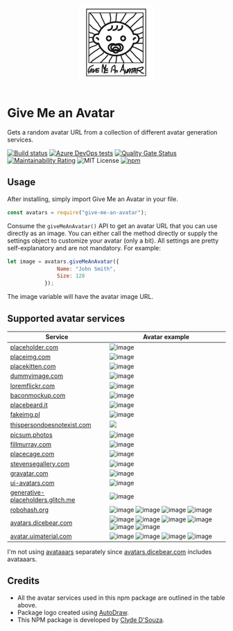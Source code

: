 <div align="center">
	<br>
	<img width="172" src="icon.jpg" alt="Give me an avatar npm package icon">
	<br>
	<br>
</div>

# Give Me an Avatar
Gets a random avatar URL from a collection of different avatar generation services.   

[![Build status](https://clydedsouza.visualstudio.com/Give%20Me%20an%20Avatar%20npm/_apis/build/status/Give%20Me%20an%20Avatar%20Main)](https://clydedsouza.visualstudio.com/Give%20Me%20an%20Avatar%20npm/_build/latest?definitionId=32)
[![Azure DevOps tests](https://img.shields.io/azure-devops/tests/clydedsouza/Give%20Me%20an%20Avatar%20npm/32?logo=azuredevops)](https://clydedsouza.visualstudio.com/Give%20Me%20an%20Avatar%20npm/_build?definitionId=32) 
[![Quality Gate Status](https://sonarcloud.io/api/project_badges/measure?project=ClydeDz_give-me-an-avatar-npm&metric=alert_status)](https://sonarcloud.io/dashboard?id=ClydeDz_give-me-an-avatar-npm) 
[![Maintainability Rating](https://sonarcloud.io/api/project_badges/measure?project=ClydeDz_give-me-an-avatar-npm&metric=sqale_rating)](https://sonarcloud.io/dashboard?id=ClydeDz_give-me-an-avatar-npm) 
![MIT License](https://img.shields.io/static/v1.svg?label=📜%20License&message=MIT&color=informational) 
[![npm](https://img.shields.io/npm/v/give-me-an-avatar?color=brightgreen&logo=npm)](https://bit.ly/give-me-an-avatar)     
    
## Usage
After installing, simply import Give Me an Avatar in your file.
```javascript
const avatars = require("give-me-an-avatar");
```
Consume the `giveMeAnAvatar()` API to get an avatar URL that you can use directly as an image. You can either call the method directly or supply the settings object to customize your avatar (only a bit). All settings are pretty self-explanatory and are not mandatory. For example:
```javascript
let image = avatars.giveMeAnAvatar({
                Name: "John Smith",
                Size: 128
            }); 
```
The image variable will have the avatar image URL.    
     

## Supported avatar services

| Service                                    | Avatar example                                       |
|--------------------------------------------|------------------------------------------------------|
| [placeholder.com](https://placeholder.com) | ![image](https://via.placeholder.com/128?Text=J%20S) |
| [placeimg.com](https://placeimg.com)       | ![image](https://placeimg.com/128/128/people)        |
| [placekitten.com](https://placekitten.com) | ![image](https://placekitten.com/g/128/128)          |
| [dummyimage.com](https://dummyimage.com/)  | ![image](https://dummyimage.com/128x128&text=J%20S)  |
| [loremflickr.com](https://loremflickr.com) | ![image](https://loremflickr.com/128/128/human)      |
| [baconmockup.com](https://baconmockup.com) | ![image](https://baconmockup.com/128/128/)           |
| [placebeard.it](https://placebeard.it)     | ![image](https://placebeard.it/128)                  |
| [fakeimg.pl](https://fakeimg.pl)           | ![image](https://fakeimg.pl/128x128/?text=John%20Smith&font=bebas)   |
| [thispersondoesnotexist.com](https://thispersondoesnotexist.com/) | <img src="https://thispersondoesnotexist.com/image" width="128"/> |
| [picsum.photos](https://picsum.photos/)     | ![image](https://picsum.photos/128)                  |
| [fillmurray.com](https://www.fillmurray.com)     | ![image](https://www.fillmurray.com/128/128)    |
| [placecage.com](https://www.placecage.com)       | ![image](https://www.placecage.com/128/128)     |
| [stevensegallery.com](https://www.stevensegallery.com)       | ![image](https://www.stevensegallery.com/128/128)  |
| [gravatar.com](https://www.gravatar.com)    | ![image](https://www.gravatar.com/avatar/default?s=128)     |
| [ui-avatars.com](https://www.ui-avatars.com)    | ![image](https://ui-avatars.com/api/?background=random&size=128&name=J%20S)     |
| [generative-placeholders.glitch.me](https://generative-placeholders.glitch.me)       | ![image](https://generative-placeholders.glitch.me/image?width=128&height=128)     |
| [robohash.org](https://robohash.org)       | ![image](https://robohash.org/John%20Smith?size=128x128&set=set1) ![image](https://robohash.org/John%20Smith?size=128x128&set=set2) ![image](https://robohash.org/John%20Smith?size=128x128&set=set3) ![image](https://robohash.org/John%20Smith?size=128x128&set=set4)     |
| [avatars.dicebear.com](https://avatars.dicebear.com)     | ![image](https://avatars.dicebear.com/4.5/api/gridy/John%20Smith.svg?w=128&h=128) ![image](https://avatars.dicebear.com/4.5/api/human/John%20Smith.svg?w=128&h=128) ![image](https://avatars.dicebear.com/4.5/api/identicon/John%20Smith.svg?w=128&h=128) ![image](https://avatars.dicebear.com/4.5/api/jdenticon/John%20Smith.svg?w=128&h=128) ![image](https://avatars.dicebear.com/4.5/api/avataaars/John%20Smith.svg?w=128&h=128)  ![image](https://avatars.dicebear.com/4.5/api/bottts/John%20Smith.svg?w=128&h=128)             |
| [avatar.uimaterial.com](https://avatar.uimaterial.com)     | ![image](https://avatar.uimaterial.com/?setId=0496UVJDTqyd2eCIAa46&name=John%20Smith&size=128) ![image](https://avatar.uimaterial.com/?setId=8Pfmys5bgfL2NbXFG2sU&name=John%20Smith&size=128) ![image](https://avatar.uimaterial.com/?setId=SM2u3518GjohwtHQXNK0&name=John%20Smith&size=128) ![image](https://avatar.uimaterial.com/?setId=Pb7ErSM37KjjIZyJk8w6&name=John%20Smith&size=128)   |

I'm not using [avataaars](https://avataaars.io/) separately since [avatars.dicebear.com](https://avatars.dicebear.com) includes avataaars.  

## Credits   
- All the avatar services used in this npm package are outlined in the table above.    
- Package logo created using [AutoDraw](https://www.autodraw.com/).   
- This NPM package is developed by [Clyde D'Souza](https://twitter.com/clydedz).
